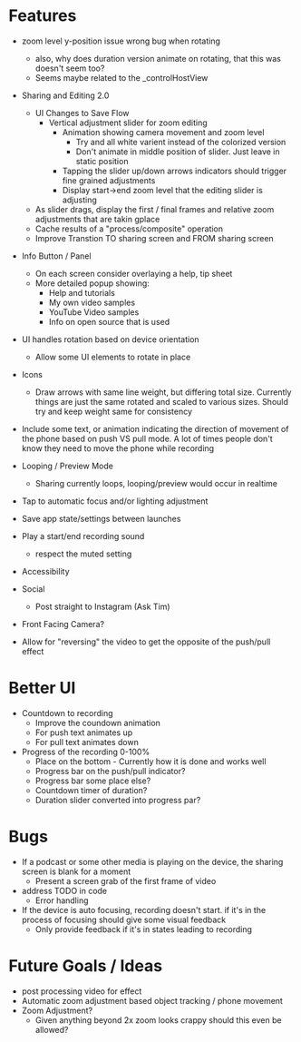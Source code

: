 # Features

- zoom level y-position issue wrong bug when rotating
    + also, why does duration version animate on rotating, that this was doesn't seem too?
    + Seems maybe related to the _controlHostView

- Sharing and Editing 2.0
    + UI Changes to Save Flow
        * Vertical adjustment slider for zoom editing
            - Animation showing camera movement and zoom level
                + Try and all white varient instead of the colorized version
                - Don't animate in middle position of slider. Just leave in static position
            - Tapping the slider up/down arrows indicators should trigger fine grained adjustments
            - Display start->end zoom level that the editing slider is adjusting
    + As slider drags, display the first / final frames and relative zoom adjustments that are takin gplace
    + Cache results of a "process/composite" operation
    + Improve Transtion TO sharing screen and FROM sharing screen


- Info Button / Panel
    + On each screen consider overlaying a help, tip sheet
    + More detailed popup showing:
        + Help and tutorials
        + My own video samples
        + YouTube Video samples
        + Info on open source that is used

- UI handles rotation based on device orientation
    + Allow some UI elements to rotate in place

- Icons
    + Draw arrows with same line weight, but differing total size. Currently things are just the same rotated and scaled to various sizes. Should try and keep weight same for consistency

- Include some text, or animation indicating the direction of movement of the phone based on push VS pull mode. A lot of times people don't know they need to move the phone while recording
- Looping / Preview Mode
    + Sharing currently loops, looping/preview would occur in realtime
- Tap to automatic focus and/or lighting adjustment
- Save app state/settings between launches
- Play a start/end recording sound
    + respect the muted setting
- Accessibility
- Social
    + Post straight to Instagram (Ask Tim)
- Front Facing Camera?
- Allow for "reversing" the video to get the opposite of the push/pull effect

# Better UI

- Countdown to recording
    + Improve the coundown animation
    + For push text animates up
    + For pull text animates down
- Progress of the recording 0-100%
    + Place on the bottom - Currently how it is done and works well
    + Progress bar on the push/pull indicator?
    + Progress bar some place else?
    + Countdown timer of duration?
    + Duration slider converted into progress par?

# Bugs

- If a podcast or some other media is playing on the device, the sharing screen is blank for a moment
    + Present a screen grab of the first frame of video
- address TODO in code
    + Error handling
- If the device is auto focusing, recording doesn't start. if it's in the process of focusing should give some visual feedback
    + Only provide feedback if it's in states leading to recording

# Future Goals / Ideas

- post processing video for effect
- Automatic zoom adjustment based object tracking / phone movement
- Zoom Adjustment?
    + Given anything beyond 2x zoom looks crappy should this even be allowed?

